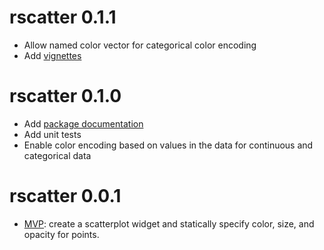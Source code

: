 # rscatter 0.1.1

- Allow named color vector for categorical color encoding
- Add [vignettes](https://davidpross.github.io/rscatter/articles/)

# rscatter 0.1.0

- Add [package documentation](https://davidpross.github.io/rscatter/)
- Add unit tests
- Enable color encoding based on values in the data for continuous and categorical data

# rscatter 0.0.1

- [MVP](https://en.wikipedia.org/wiki/Minimum_viable_product): create a scatterplot widget and statically specify color, size, and opacity for points.
